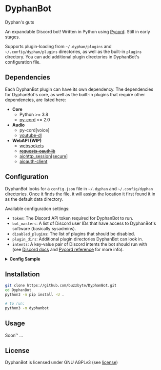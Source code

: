# DyphanBot
~~<sup>~~Dyphan's guts~~</sup>~~

An expandable Discord bot! Written in Python using
[Pycord](https://github.com/Pycord-Development/pycord).
Still in early stages.

Supports plugin-loading from `~/.dyphan/plugins` and `~/.config/dyphan/plugins`
directories, as well as the built-in `plugins` directory. You can add additional
plugin directories in DyphanBot's configuration file.

## Dependencies
Each DyphanBot plugin can have its own dependency. The dependencies for
DyphanBot's core, as well as the built-in plugins that require other
dependencies, are listed here:
* **Core**
  * Python >= 3.8
  * [py-cord](https://github.com/Pycord-Development/pycord) >= 2.0
* **Audio**
  * py-cord[voice]
  * [youtube-dl](https://github.com/ytdl-org/youtube-dl)
* **WebAPI (WIP)**
  * ~~[websockets](https://github.com/aaugustin/websockets)~~
  * ~~[requests-oauthlib](https://github.com/requests/requests-oauthlib)~~
  * [aiohttp_session[secure]](https://github.com/aio-libs/aiohttp-session)
  * [aioauth-client](https://github.com/klen/aioauth-client)

## Configuration
DyphanBot looks for a `config.json` file in `~/.dyphan` and `~/.config/dyphan`
directories. Once it finds the file, it will assign the location it first found
it in as the default data directory.

Available configuration settings:
- `token`: The Discord API token required for DyphanBot to run.
- `bot_masters`: A list of Discord user IDs that have access to DyphanBot's
    software (basically sysadmins).
- `disabled_plugins`: The list of plugins that should be disabled.
- `plugin_dirs`: Additional plugin directories DyphanBot can look in.
- `intents`: A key-value pair of Discord intents the bot should run with  
  (see [Discord docs][intent docs] and [Pycord reference][intent refs] for
   more info).

<details>
<summary><b>Config Sample</b></summary>

```json
{
    "token": "__YOUR_DISCORD_BOT_API_TOKEN__",
    "bot_masters": [ 123456789876543210, 098765432123456789 ],
    "disabled_plugins": [
        "testplugin",
        "example_plugin"
    ],
    "plugin_dirs": [
        "~/my_plugins",
        "/path/to/dyphanbot/plugins"
    ],
    "intents": {
        "members": true,
        "typing": false
    }
}
```
</details>

[intent docs]: https://discord.com/developers/docs/topics/gateway#gateway-intents
[intent refs]: https://docs.pycord.dev/en/master/api.html#discord.Intents

## Installation

```bash
git clone https://github.com/buzzbyte/DyphanBot.git
cd DyphanBot
python3 -m pip install -U .

# to run:
python3 -m dyphanbot
```

## Usage

Soon&trade; ...

## License
DyphanBot is licensed under GNU AGPLv3 (see [license](LICENSE))